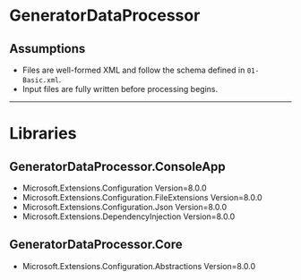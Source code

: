 # GeneratorDataProcessor
## Assumptions
- Files are well-formed XML and follow the schema defined in `01-Basic.xml`.
- Input files are fully written before processing begins.

---
# Libraries
## GeneratorDataProcessor.ConsoleApp
- Microsoft.Extensions.Configuration                   Version=8.0.0
- Microsoft.Extensions.Configuration.FileExtensions    Version=8.0.0
- Microsoft.Extensions.Configuration.Json              Version=8.0.0
- Microsoft.Extensions.DependencyInjection             Version=8.0.0
## GeneratorDataProcessor.Core
- Microsoft.Extensions.Configuration.Abstractions      Version=8.0.0
